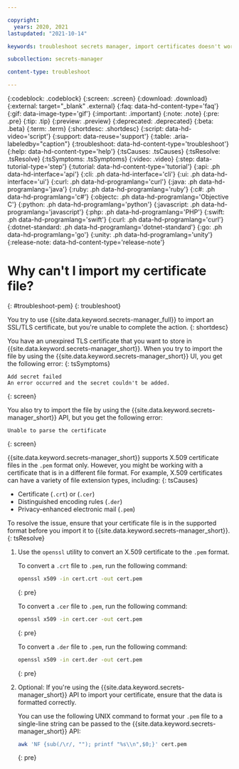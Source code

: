 ```yaml
---

copyright:
  years: 2020, 2021
lastupdated: "2021-10-14"

keywords: troubleshoot secrets manager, import certificates doesn't work, can't import certificate, convert crt to pem, convert cer to pem, convert der to pem, convert certificate file to pem

subcollection: secrets-manager

content-type: troubleshoot

---
```


{:codeblock: .codeblock}
{:screen: .screen}
{:download: .download}
{:external: target="_blank" .external}
{:faq: data-hd-content-type='faq'}
{:gif: data-image-type='gif'}
{:important: .important}
{:note: .note}
{:pre: .pre}
{:tip: .tip}
{:preview: .preview}
{:deprecated: .deprecated}
{:beta: .beta}
{:term: .term}
{:shortdesc: .shortdesc}
{:script: data-hd-video='script'}
{:support: data-reuse='support'}
{:table: .aria-labeledby="caption"}
{:troubleshoot: data-hd-content-type='troubleshoot'}
{:help: data-hd-content-type='help'}
{:tsCauses: .tsCauses}
{:tsResolve: .tsResolve}
{:tsSymptoms: .tsSymptoms}
{:video: .video}
{:step: data-tutorial-type='step'}
{:tutorial: data-hd-content-type='tutorial'}
{:api: .ph data-hd-interface='api'}
{:cli: .ph data-hd-interface='cli'}
{:ui: .ph data-hd-interface='ui'}
{:curl: .ph data-hd-programlang='curl'}
{:java: .ph data-hd-programlang='java'}
{:ruby: .ph data-hd-programlang='ruby'}
{:c#: .ph data-hd-programlang='c#'}
{:objectc: .ph data-hd-programlang='Objective C'}
{:python: .ph data-hd-programlang='python'}
{:javascript: .ph data-hd-programlang='javascript'}
{:php: .ph data-hd-programlang='PHP'}
{:swift: .ph data-hd-programlang='swift'}
{:curl: .ph data-hd-programlang='curl'}
{:dotnet-standard: .ph data-hd-programlang='dotnet-standard'}
{:go: .ph data-hd-programlang='go'}
{:unity: .ph data-hd-programlang='unity'}
{:release-note: data-hd-content-type='release-note'}


# Why can't I import my certificate file?
{: #troubleshoot-pem}
{: troubleshoot}

You try to use {{site.data.keyword.secrets-manager_full}} to import an SSL/TLS certificate, but you're unable to complete the action.
{: shortdesc}


You have an unexpired TLS certificate that you want to store in {{site.data.keyword.secrets-manager_short}}. When you try to import the file by using the {{site.data.keyword.secrets-manager_short}} UI, you get the following error:
{: tsSymptoms}

```
Add secret failed
An error occurred and the secret couldn't be added.
```
{: screen}

You also try to import the file by using the {{site.data.keyword.secrets-manager_short}} API, but you get the following error:

```
Unable to parse the certificate
```
{: screen}

{{site.data.keyword.secrets-manager_short}} supports X.509 certificate files in the `.pem` format only. However, you might be working with a certificate that is in a different file format. For example, X.509 certificates can have a variety of file extension types, including:
{: tsCauses}

- Certificate (`.crt`) or (`.cer`)
- Distinguished encoding rules (`.der`)
- Privacy-enhanced electronic mail (`.pem`)

To resolve the issue, ensure that your certificate file is in the supported format before you import it to {{site.data.keyword.secrets-manager_short}}.
{: tsResolve}

1. Use the `openssl` utility to convert an X.509 certificate to the `.pem` format.

    To convert a `.crt` file to `.pem`, run the following command:

    ```sh
    openssl x509 -in cert.crt -out cert.pem
    ```
    {: pre}

    To convert a `.cer` file to `.pem`, run the following command:

    ```sh
    openssl x509 -in cert.cer -out cert.pem
    ```
    {: pre}

    To convert a `.der` file to `.pem`, run the following command:

    ```sh
    openssl x509 -in cert.der -out cert.pem
    ```
    {: pre}

2. Optional: If you're using the {{site.data.keyword.secrets-manager_short}} API to import your certificate, ensure that the data is formatted correctly.

    You can use the following UNIX command to format your `.pem` file to a single-line string can be passed to the {{site.data.keyword.secrets-manager_short}} API:

    ```sh
    awk 'NF {sub(/\r/, ""); printf "%s\\n",$0;}' cert.pem
    ```
    {: pre}






